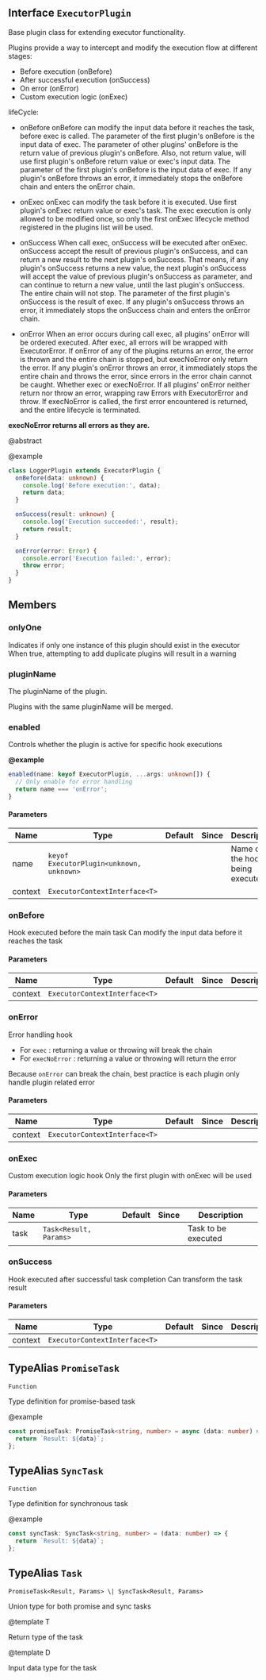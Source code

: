 ## Interface `ExecutorPlugin`
Base plugin class for extending executor functionality.

Plugins provide a way to intercept and modify the execution flow at different stages:
- Before execution (onBefore)
- After successful execution (onSuccess)
- On error (onError)
- Custom execution logic (onExec)

lifeCycle:
- onBefore
  onBefore can modify the input data before it reaches the task, before exec is called.
  The parameter of the first plugin's onBefore is the input data of exec.
  The parameter of other plugins' onBefore is the return value of previous plugin's onBefore.
  Also, not return value, will use first plugin's onBefore return value or exec's input data.
  The parameter of the first plugin's onBefore is the input data of exec.
  If any plugin's onBefore throws an error, it immediately stops the onBefore chain and enters the onError chain.

- onExec
  onExec can modify the task before it is executed.
  Use first plugin's onExec return value or exec's task.
  The exec execution is only allowed to be modified once, so only the first onExec lifecycle method registered in the plugins list will be used.

- onSuccess
  When call exec, onSuccess will be executed after onExec.
  onSuccess accept the result of previous plugin's onSuccess, and can return a new result to the next plugin's onSuccess.
  That means, if any plugin's onSuccess returns a new value, the next plugin's onSuccess will accept the value of previous plugin's onSuccess as parameter,
  and can continue to return a new value, until the last plugin's onSuccess. The entire chain will not stop.
  The parameter of the first plugin's onSuccess is the result of exec.
  If any plugin's onSuccess throws an error, it immediately stops the onSuccess chain and enters the onError chain.

- onError
  When an error occurs during call exec, all plugins' onError will be ordered executed.
  After exec, all errors will be wrapped with ExecutorError.
  If onError of any of the plugins returns an error, the error is thrown and the entire chain is stopped, but execNoError only return the error.
  If any plugin's onError throws an error, it immediately stops the entire chain and throws the error, since errors in the error chain cannot be caught. Whether exec or execNoError.
  If all plugins' onError neither return nor throw an error, wrapping raw Errors with ExecutorError and throw.
  If execNoError is called, the first error encountered is returned, and the entire lifecycle is terminated.


**execNoError returns all errors as they are.**

@abstract 


@example 

```typescript
class LoggerPlugin extends ExecutorPlugin {
  onBefore(data: unknown) {
    console.log('Before execution:', data);
    return data;
  }

  onSuccess(result: unknown) {
    console.log('Execution succeeded:', result);
    return result;
  }

  onError(error: Error) {
    console.error('Execution failed:', error);
    throw error;
  }
}
```


## Members

### onlyOne
Indicates if only one instance of this plugin should exist in the executor
When true, attempting to add duplicate plugins will result in a warning




### pluginName
The pluginName of the plugin.

Plugins with the same pluginName will be merged.




### enabled
Controls whether the plugin is active for specific hook executions

**@example** 

```typescript
enabled(name: keyof ExecutorPlugin, ...args: unknown[]) {
  // Only enable for error handling
  return name === 'onError';
}
```


#### Parameters
| Name | Type | Default | Since | Description |
|------|------|---------|-------|------------|
|  name  | `keyof ExecutorPlugin<unknown, unknown>` |  |  | Name of the hook being executed |
|  context  | `ExecutorContextInterface<T>` |  |  |  |


### onBefore
Hook executed before the main task
Can modify the input data before it reaches the task


#### Parameters
| Name | Type | Default | Since | Description |
|------|------|---------|-------|------------|
|  context  | `ExecutorContextInterface<T>` |  |  |  |


### onError
Error handling hook
- For 
`exec`
: returning a value or throwing will break the chain
- For 
`execNoError`
: returning a value or throwing will return the error

Because 
`onError`
 can break the chain, best practice is each plugin only handle plugin related error


#### Parameters
| Name | Type | Default | Since | Description |
|------|------|---------|-------|------------|
|  context  | `ExecutorContextInterface<T>` |  |  |  |


### onExec
Custom execution logic hook
Only the first plugin with onExec will be used


#### Parameters
| Name | Type | Default | Since | Description |
|------|------|---------|-------|------------|
|  task  | `Task<Result, Params>` |  |  | Task to be executed |


### onSuccess
Hook executed after successful task completion
Can transform the task result


#### Parameters
| Name | Type | Default | Since | Description |
|------|------|---------|-------|------------|
|  context  | `ExecutorContextInterface<T>` |  |  |  |


## TypeAlias `PromiseTask`

`Function`

Type definition for promise-based task

@example 

```typescript
const promiseTask: PromiseTask<string, number> = async (data: number) => {
  return `Result: ${data}`;
};
```



## TypeAlias `SyncTask`

`Function`

Type definition for synchronous task

@example 

```typescript
const syncTask: SyncTask<string, number> = (data: number) => {
  return `Result: ${data}`;
};
```



## TypeAlias `Task`

`PromiseTask<Result, Params> \| SyncTask<Result, Params>`

Union type for both promise and sync tasks

@template T

Return type of the task

@template D

Input data type for the task


